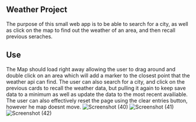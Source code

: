 ## Weather Project
The purpose of this small web app is to be able to search for a city, as well as click on the map to find out the weather of an area, and then recall previous seraches. 

## Use
The Map should load right away allowing the user to drag around and double click on an area which will add a marker to the closest point that the weather api can find.
The user can also search for a city, and click on the previous cards to recall the weather data, but pulling it again to keep save data to a minimum as well as update the data to the most recent availiable.
The user can also effectively reset the page using the clear entries button, however he map doesnt move.
![Screenshot (40)](https://github.com/user-attachments/assets/56bd9b88-dddc-466f-921a-d8c8ca1110b1)
![Screenshot (41)](https://github.com/user-attachments/assets/8237568b-df0b-4654-9e24-db1592e1f9ca)
![Screenshot (42)](https://github.com/user-attachments/assets/adde925c-19f9-473d-b6c4-f31605d13199)
